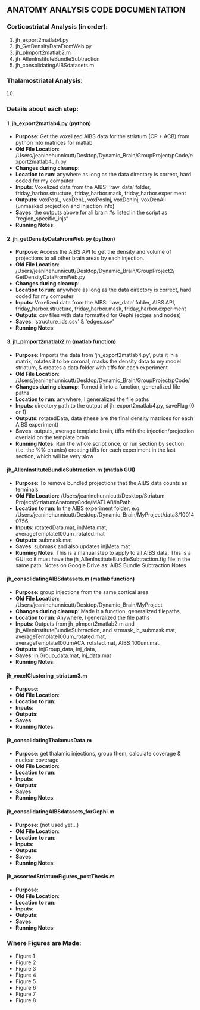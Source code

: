 ## ANATOMY ANALYSIS CODE DOCUMENTATION

### Corticostriatal Analysis (in order):
1. jh_export2matlab4.py
2. jh_GetDensityDataFromWeb.py
3. jh_pImport2matlab2.m
4. jh_AllenInstituteBundleSubtraction
5. jh_consolidatingAIBSdatasets.m
 
### Thalamostriatal Analysis:
10.  

	 
### Details about each step:
#### 1. jh_export2matlab4.py (python)
* __Purpose__: Get the voxelized AIBS data for the striatum (CP + ACB) from python into matrices for matlab
* __Old File Location__: /Users/jeaninehunnicutt/Desktop/Dynamic_Brain/GroupProject/pCode/export2matlab4_jh.py
* __Changes during cleanup__:
* __Location to run__: anywhere as long as the data directory is correct, hard coded for my computer
* __Inputs__: Voxelized data from the AIBS: ‘raw_data’ folder, friday_harbor.structure, friday_harbor.mask, friday_harbor.experiment
* __Outputs__: voxPosL, voxDenL, voxPosInj, voxDenInj, voxDenAll (unmasked projection and injection info)
* __Saves__: the outputs above for all brain #s listed in the script as “region_specific_injs“
* __Running Notes__: 

#### 2. jh_getDensityDataFromWeb.py (python) 
* __Purpose__:  Access the AIBS API to get the density and volume of projections to all other brain areas by each injection.
* __Old File Location__: /Users/jeaninehunnicutt/Desktop/Dynamic_Brain/GroupProject2/ GetDensityDataFromWeb.py
* __Changes during cleanup__:
* __Location to run__: anywhere as long as the data directory is correct, hard coded for my computer
* __Inputs__: Voxelized data from the AIBS: ‘raw_data’ folder, AIBS API, friday_harbor.structure, friday_harbor.mask, friday_harbor.experiment
* __Outputs__: csv files with data formatted for Gephi (edges and nodes)
* __Saves__: 'structure_ids.csv' & 'edges.csv'
* __Running Notes__:

#### 3. jh_pImport2matlab2.m (matlab function)
* __Purpose__: Imports the data from ‘jh_export2matlab4.py’, puts it in a matrix, rotates it to be coronal, masks the density data to my model striatum, & creates a data folder with tiffs for each experiment
* __Old File Location__: /Users/jeaninehunnicutt/Desktop/Dynamic_Brain/GroupProject/pCode/
* __Changes during cleanup__: Turned it into a function, generalized file paths
* __Location to run__: anywhere, I generalized the file paths
* __Inputs__: directory path to the output of jh_export2matlab4.py, saveFlag (0 or 1)
* __Outputs__: rotatedData, data (these are the final density matrices for each AIBS experiment)
* __Saves__: outputs, average template brain, tiffs with the injection/projection overlaid on the template brain
* __Running Notes__: Run the whole script once, or run section by section (i.e. the %% chunks) creating tiffs for each experiment in the last section, which will be very slow

#### jh_AllenInstituteBundleSubtraction.m (matlab GUI)
* __Purpose__: To remove bundled projections that the AIBS data counts as terminals
* __Old File Location__: /Users/jeaninehunnicutt/Desktop/Striatum Project/StriatumAnatomyCode/MATLAB/inPath
* __Location to run__: In the AIBS experiment folder: e.g. /Users/jeaninehunnicutt/Desktop/Dynamic_Brain/MyProject/data3/100140756
* __Inputs__: rotatedData.mat, injMeta.mat, averageTemplate100um_rotated.mat
* __Outputs__: submask.mat
* __Saves__: submask and also updates injMeta.mat
* __Running Notes__: This is a manual step to apply to all AIBS data. This is a GUI so it must have the jh_AllenInstituteBundleSubtraction.fig file in the same path. Notes on Google Drive as: AIBS Bundle Subtraction Notes

#### jh_consolidatingAIBSdatasets.m (matlab function)
* __Purpose__: group injections from the same cortical area
* __Old File Location__: /Users/jeaninehunnicutt/Desktop/Dynamic_Brain/MyProject
* __Changes during cleanup__: Made it a function, generalized filepaths, 
* __Location to run__: Anywhere, I generalized the file paths
* __Inputs__: Outputs from jh_pImport2matlab2.m and jh_AllenInstituteBundleSubtraction, and strmask_ic_submask.mat, averageTemplate100um_rotated.mat, averageTemplate100umACA_rotated.mat, AIBS_100um.mat. 
* __Outputs__: injGroup_data, inj_data, 
* __Saves__: injGroup_data.mat, inj_data.mat
* __Running Notes__:
	
#### jh_voxelClustering_striatum3.m
* __Purpose__: 
* __Old File Location__: 
* __Location to run__:
* __Inputs__:
* __Outputs__:
* __Saves__:
* __Running Notes__:
	
#### jh_consolidatingThalamusData.m
* __Purpose__: get thalamic injections, group them, calculate coverage & nuclear coverage
* __Old File Location__: 
* __Location to run__:
* __Inputs__:
* __Outputs__:
* __Saves__:
* __Running Notes__:
	
#### jh_consolidatingAIBSdatasets_forGephi.m
* __Purpose__: (not used yet...)
* __Old File Location__: 
* __Location to run__:
* __Inputs__:
* __Outputs__:
* __Saves__:
* __Running Notes__:
	
#### jh_assortedStriatumFigures_postThesis.m
* __Purpose__: 
* __Old File Location__: 
* __Location to run__:
* __Inputs__:
* __Outputs__:
* __Saves__:
* __Running Notes__:


### Where Figures are Made:
* Figure 1
* Figure 2
* Figure 3
* Figure 4
* Figure 5
* Figure 6
* Figure 7
* Figure 8
